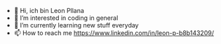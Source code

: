 - 👋 Hi, ich bin Leon Pllana
- 👀 I’m interested in coding in general
- 🌱 I’m currently learning new stuff everyday
- 📫 How to reach me https://www.linkedin.com/in/leon-p-b8b143209/

<!---
pllanaio/pllanaio is a ✨ special ✨ repository because its `README.md` (this file) appears on your GitHub profile.
You can click the Preview link to take a look at your changes.>
